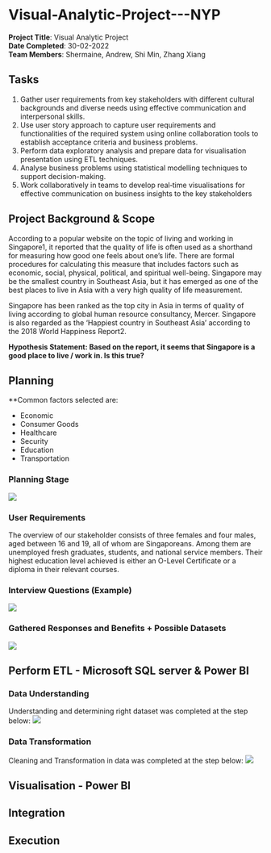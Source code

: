 # Visual-Analytic-Project---NYP

**Project Title**: Visual Analytic Project<br/>
**Date Completed**: 30-02-2022<br/>
**Team Members**: Shermaine, Andrew, Shi Min, Zhang Xiang<br/>


## Tasks

1. Gather user requirements from key stakeholders with different cultural backgrounds and diverse needs using effective communication and interpersonal skills.
2. Use user story approach to capture user requirements and functionalities of the required system using online collaboration tools to establish acceptance criteria and business problems.
3. Perform data exploratory analysis and prepare data for visualisation presentation using ETL techniques.
4. Analyse business problems using statistical modelling techniques to support decision-making.
5. Work collaboratively in teams to develop real‐time visualisations for effective communication on business insights to the key stakeholders

## Project Background & Scope
According to a popular website on the topic of living and working in Singapore1, it reported that the quality of life is often used as a shorthand for measuring how good one feels about one’s life. There are formal procedures for calculating this measure that includes factors such as economic, social, physical, political, and spiritual well-being. Singapore may be the smallest country in Southeast Asia, but it has emerged as one of the best places to live in Asia with a very high quality of life measurement.

Singapore has been ranked as the top city in Asia in terms of quality of living according to global human resource consultancy, Mercer. Singapore is also regarded as the ‘Happiest country in Southeast Asia’ according to the 2018 World Happiness Report2.

**Hypothesis Statement: Based on the report, it seems that Singapore is a good place to live / work in. Is this true?**

## Planning

**Common factors selected are:
- Economic
- Consumer Goods
- Healthcare
- Security
- Education
- Transportation

### Planning Stage
![](https://user-images.githubusercontent.com/98081173/188824867-82a19821-2e2e-47a7-a575-6ec0f9ef59c3.png)

### User Requirements
The overview of our stakeholder consists of three females and four males, aged between 16 and 19, all of whom are Singaporeans. Among them are unemployed fresh graduates, students, and national service members. Their highest education level achieved is either an O-Level Certificate or a diploma in their relevant courses.

### Interview Questions (Example)
![](https://user-images.githubusercontent.com/98081173/188824372-689c9aae-d0dc-4baf-8eb8-43701ad4c8de.png)

### Gathered Responses and Benefits + Possible Datasets
![](https://user-images.githubusercontent.com/98081173/188824946-fdaa3dc7-c901-41c3-9872-29a0ff57ad7c.png)

## Perform ETL - Microsoft SQL server & Power BI

### Data Understanding
Understanding and determining right dataset was completed at the step below:
![](https://user-images.githubusercontent.com/98081173/188826563-896dc75d-4d72-43ef-a290-424476821717.png)

### Data Transformation
Cleaning and Transformation in data was completed at the step below:
![](https://user-images.githubusercontent.com/98081173/188826582-ee2fcdc2-f936-4177-afbd-bcad67d42c8c.png)

## Visualisation - Power BI

## Integration

## Execution
